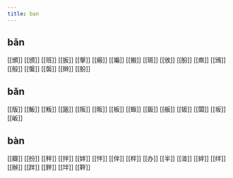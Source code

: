 ```yaml
---
title: ban
---
```


## bān
[[頒]]
[[颁]]
[[班]]
[[扳]]
[[搫]]
[[瘢]]
[[斒]]
[[搬]]
[[斑]]
[[攽]]
[[朌]]
[[癍]]
[[鳻]]
[[般]]
[[螌]]
[[褩]]
[[辬]]
[[肦]]
## bǎn
[[版]]
[[魬]]
[[粄]]
[[瓪]]
[[阪]]
[[昄]]
[[板]]
[[蝂]]
[[鈑]]
[[舨]]
[[钣]]
[[闆]]
[[坂]]
[[岅]]
## bàn
[[瓣]]
[[扮]]
[[秚]]
[[拌]]
[[姅]]
[[怑]]
[[伴]]
[[柈]]
[[办]]
[[半]]
[[湴]]
[[絆]]
[[绊]]
[[辦]]
[[跘]]
[[鉡]]
[[坢]]
[[靽]]
